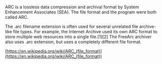 ARC is a lossless data compression and archival format by System Enhancement Associates (SEA). The file format and the program were both called ARC. 

The .arc filename extension is often used for several unrelated file archive-like file types. For example, the Internet Archive used its own ARC format to store multiple web resources into a single file.[1][2] The FreeArc archiver also uses .arc extension, but uses a completely different file format.

[https://en.wikipedia.org/wiki/ARC_(file_format)](https://en.wikipedia.org/wiki/ARC_(file_format))